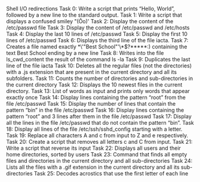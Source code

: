 Shell I/O redirections
Task 0: Write a script that prints “Hello, World”, followed by a new line to the standard output.
Task 1: Write a script that displays a confused smiley "(Ôo)'
Task 2: Display the content of the /etc/passwd file
Task 3: Display the content of /etc/passwd and /etc/hosts
Task 4: Display the last 10 lines of /etc/passwd
Task 5: Display the first 10 lines of /etc/passwd
Task 6: Displays the third line of the file iacta.
Task 7: Creates a file named exactly \*\\'"Best School"\'\\*$\?\*\*\*\*\*:) containing the text Best School ending by a new line
Task 8: Writes into the file ls_cwd_content the result of the command ls -la
Task 9: Duplicates the last line of the file iacta
Task 10: Deletes all the regular files (not the directories) with a .js extension that are present in the current directory and all its subfolders.
Task 11: Counts the number of directories and sub-directories in the current directory
Task 12: Displays the 10 newest files in the current directory.
Task 13: List of words as input and prints only words that appear exactly once
Task 14: Display lines containing the pattern “root” from the file /etc/passwd
Task 15: Display the number of lines that contain the pattern “bin” in the file /etc/passwd
Task 16: Display lines containing the pattern “root” and 3 lines after them in the file /etc/passwd
Task 17: Display all the lines in the file /etc/passwd that do not contain the pattern “bin”.
Task 18: Display all lines of the file /etc/ssh/sshd_config starting with a letter.
Task 19: Replace all characters A and c from input to Z and e respectively.
Task 20: Create a script that removes all letters c and C from input.
Task 21: Write a script that reverse its input
Task 22: Displays all users and their home directories, sorted by users
Task 23: Command that finds all empty files and directories in the current directory and all sub-directories
Task 24: Lists all the files with a .gif extension in the current directory and all its sub-directories
Task 25: Decodes acrostics that use the first letter of each line
